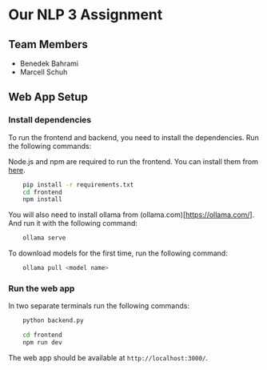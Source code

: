 # Our NLP 3 Assignment

## Team Members

- Benedek Bahrami
- Marcell Schuh

## Web App Setup

### Install dependencies

To run the frontend and backend, you need to install the dependencies. Run the following commands:

Node.js and npm are required to run the frontend. You can install them from [here](https://nodejs.org/en/).

```bash
    pip install -r requirements.txt
    cd frontend
    npm install
```

You will also need to install ollama from (ollama.com)[https://ollama.com/]. And run it with the following command:

```bash
    ollama serve
```

To download models for the first time, run the following command:

```bash
    ollama pull <model name>
```

### Run the web app

In two separate terminals run the following commands:

```bash
    python backend.py
```

```bash
    cd frontend
    npm run dev
```

The web app should be available at `http://localhost:3000/`.
